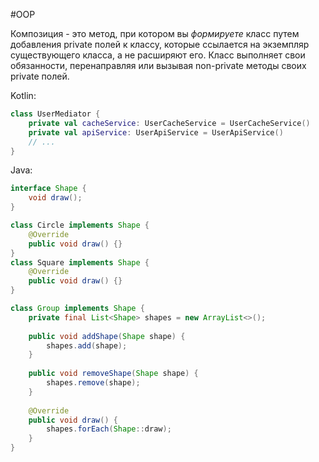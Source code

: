 #OOP 

Композиция - это метод, при котором вы _формируете_ класс путем добавления private полей к классу, которые ссылается на экземпляр существующего класса, а не расширяют его. Класс выполняет свои обязанности, перенаправляя или вызывая non-private методы своих private полей.

Kotlin:
``` kotlin
class UserMediator { 
	private val cacheService: UserCacheService = UserCacheService() 
	private val apiService: UserApiService = UserApiService() 
	// ... 
}
```

Java:
``` java
interface Shape {
	void draw();
}

class Circle implements Shape {
	@Override
	public void draw() {}
}
class Square implements Shape {
	@Override
	public void draw() {}
}

class Group implements Shape {
	private final List<Shape> shapes = new ArrayList<>();
	
	public void addShape(Shape shape) {
		shapes.add(shape);
	}
	
	public void removeShape(Shape shape) {
	    shapes.remove(shape);
	}
	
	@Override
	public void draw() {
		shapes.forEach(Shape::draw);
	}
}
```